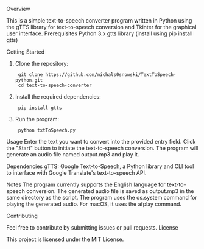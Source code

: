 Overview

This is a simple text-to-speech converter program written in Python using the gTTS library for text-to-speech conversion and Tkinter for the graphical user interface.
Prerequisites
    Python 3.x
    gtts library (install using pip install gtts)

Getting Started
1. Clone the repository:

        git clone https://github.com/michals0snowski/TextToSpeech-python.git
        cd text-to-speech-converter

2. Install the required dependencies:

        pip install gtts

3. Run the program:

        python txtToSpeech.py

Usage
    Enter the text you want to convert into the provided entry field.
    Click the "Start" button to initiate the text-to-speech conversion.
    The program will generate an audio file named output.mp3 and play it.

Dependencies
    gTTS: Google Text-to-Speech, a Python library and CLI tool to interface with Google Translate's text-to-speech API.

Notes
    The program currently supports the English language for text-to-speech conversion.
    The generated audio file is saved as output.mp3 in the same directory as the script.
    The program uses the os.system command for playing the generated audio. For macOS, it uses the afplay command.

Contributing

Feel free to contribute by submitting issues or pull requests.
License

This project is licensed under the MIT License.
